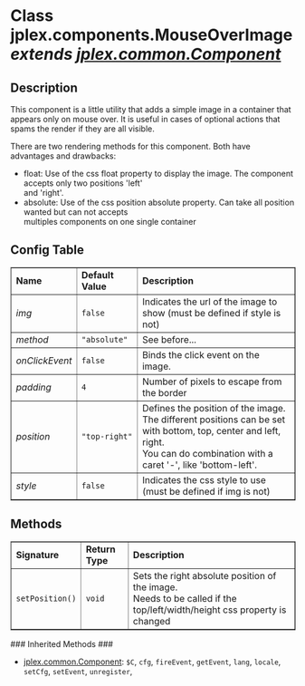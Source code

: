 # Class **jplex.components.MouseOverImage**  _extends [jplex.common.Component](APIPangolincommonComponent.md)_ #

## Description ##
This component is a little utility that adds a simple image in a container that appears only on mouse over.
It is useful in cases of optional actions that spams the render if they are all visible.

There are two rendering methods for this component. Both have advantages and drawbacks:
<ul>
<li>float:    Use of the css float property to display the image. The component accepts only two positions 'left'<br>
and 'right'. </li>
<li>absolute: Use of the css position absolute property. Can take all position wanted but can not accepts<br>
multiples components on one single container</li>
</ul>

## Config Table ##
<table cellpadding='5' border='1' cellspacing='0'>
<tr><td> <b>Name</b> </td><td> <b>Default Value</b> </td><td> <b>Description</b> </td></tr>
<tr><td> <i>img</i> </td><td> <code>false</code> </td><td>  Indicates the url of the image to show (must be defined if style is not) </td></tr>
<tr><td> <i>method</i> </td><td> <code>"absolute"</code> </td><td>  See before... </td></tr>
<tr><td> <i>onClickEvent</i> </td><td> <code>false</code> </td><td>  Binds the click event on the image. </td></tr>
<tr><td> <i>padding</i> </td><td> <code>4</code> </td><td>  Number of pixels to escape from the border </td></tr>
<tr><td> <i>position</i> </td><td> <code>"top-right"</code> </td><td>  Defines the position of the image.<br>
The different positions can be set with bottom, top, center and left, right.<br>
You can do combination with a caret '-', like 'bottom-left'. </td></tr>
<tr><td> <i>style</i> </td><td> <code>false</code> </td><td>  Indicates the css style to use (must be defined if img is not) </td></tr>
</table>




## Methods ##
<table cellpadding='5' border='1' cellspacing='0'>
<tr><td> <b>Signature</b> </td><td> <b>Return Type</b> </td><td> <b>Description</b> </td></tr>
<tr><td> <code>setPosition()</code> </td><td> <code>void</code> </td><td> Sets the right absolute position of the image.<br>
Needs to be called if the top/left/width/height css property is changed<br /> </td></tr>

</table>
### Inherited Methods ###

  * [jplex.common.Component](APIPangolincommonComponent.md):  `$C`,  `cfg`,  `fireEvent`,  `getEvent`,  `lang`,  `locale`,  `setCfg`,  `setEvent`,  `unregister`,